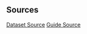 ## Sources
[Dataset Source](https://www.kaggle.com/datasets/sumanthvrao/daily-climate-time-series-data)
[Guide Source](https://sh-tsang.medium.com/tutorial-a-good-toy-dataset-for-lstm-model-89e99063610c)